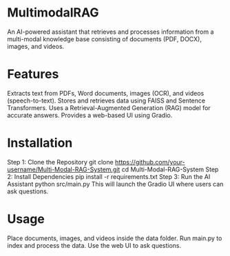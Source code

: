 # MultimodalRAG
An AI-powered assistant that retrieves and processes information from a multi-modal knowledge base consisting of documents (PDF, DOCX), images, and videos.
# Features
Extracts text from PDFs, Word documents, images (OCR), and videos (speech-to-text).
Stores and retrieves data using FAISS and Sentence Transformers.
Uses a Retrieval-Augmented Generation (RAG) model for accurate answers.
Provides a web-based UI using Gradio.
# Installation
Step 1: Clone the Repository
git clone https://github.com/your-username/Multi-Modal-RAG-System.git
cd Multi-Modal-RAG-System
Step 2: Install Dependencies
pip install -r requirements.txt
Step 3: Run the AI Assistant
python src/main.py
This will launch the Gradio UI where users can ask questions.

# Usage
Place documents, images, and videos inside the data folder.
Run main.py to index and process the data.
Use the web UI to ask questions.
